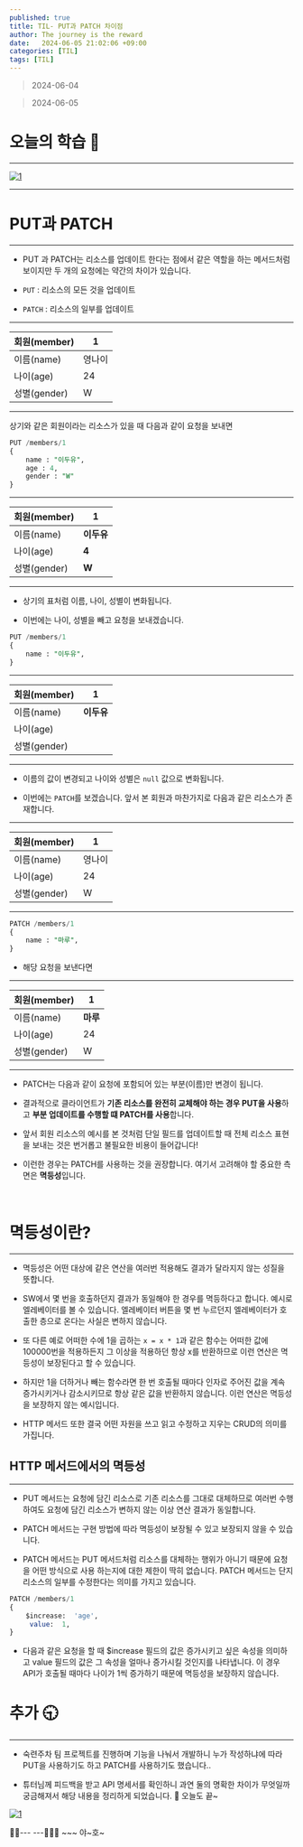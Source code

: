 ```yaml
---
published: true
title: TIL- PUT과 PATCH 차이점
author: The journey is the reward
date:   2024-06-05 21:02:06 +09:00
categories: [TIL]
tags: [TIL]
---
```



> 2024-06-04




> 2024-06-05


# 오늘의 학습 🌠

---

<a  href="https://github.com/LeeNaYoung240/LeeNaYoung240.github.io/assets/107848521/508c1ca6-10b6-4663-b1f9-7abf88bdeb51"  class="popup img-link"><img  src="https://github.com/LeeNaYoung240/LeeNaYoung240.github.io/assets/107848521/508c1ca6-10b6-4663-b1f9-7abf88bdeb51"  alt="1"  loading="lazy"></a>

---

# PUT과 PATCH
---

- PUT 과 PATCH는 리소스를 업데이트 한다는 점에서 같은 역할을 하는 메서드처럼 보이지만 두 개의 요청에는 약간의 차이가 있습니다.

- `PUT` : 리소스의 모든 것을 업데이트
- `PATCH` : 리소스의 일부를 업데이트

---

| 회원(member) | 1 |
|--|--|
|이름(name)  | 영나이 |
|나이(age)  | 24 |
|성별(gender)  | W |

---

상기와 같은 회원이라는 리소스가 있을 때 다음과 같이 요청을 보내면 

```sql
PUT /members/1
{
	name : "이두유",
	age : 4,
	gender : "W"
}
```

---

| 회원(member) | 1 |
|--|--|
|이름(name)  | **이두유** |
|나이(age)  | **4** |
|성별(gender)  | **W** |

---

- 상기의 표처럼 이름, 나이, 성별이 변화됩니다.

- 이번에는 나이, 성별을 빼고 요청을 보내겠습니다.

```sql
PUT /members/1
{
	name : "이두유",
}
```

---

| 회원(member) | 1 |
|--|--|
|이름(name)  | **이두유** |
|나이(age)  |  |
|성별(gender)  |  |

---

- 이름의 값이 변경되고 나이와 성별은 `null` 값으로 변화됩니다.

- 이번에는 `PATCH`를 보겠습니다. 앞서 본 회원과 마찬가지로 다음과 같은 리소스가 존재합니다.

---

| 회원(member) | 1 |
|--|--|
|이름(name)  | 영나이 |
|나이(age)  | 24 |
|성별(gender)  | W |

---

```sql
PATCH /members/1
{
	name : "마루",
}
```

- 해당 요청을 보낸다면

---

| 회원(member) | 1 |
|--|--|
|이름(name)  | **마루** |
|나이(age)  | 24 |
|성별(gender)  | W |

---

- PATCH는 다음과 같이 요청에 포함되어 있는 부분(이름)만 변경이 됩니다.

- 결과적으로 클라이언트가 **기존 리소스를 완전히 교체해야 하는 경우 PUT을 사용**하고 **부분 업데이트를 수행할 떄 PATCH를 사용**합니다.

- 앞서 회원 리소스의 예시를 본 것처럼 단일 필드를 업데이트할 때 전체 리소스 표현을 보내는 것은 번거롭고 불필요한 비용이 들어갑니다!

- 이런한 경우는 PATCH를 사용하는 것을 권장합니다. 여기서 고려해야 할 중요한 측면은 **멱등성**입니다.

<br>

# 멱등성이란?
---

- 멱등성은 어떤 대상에 같은 연산을 여러번 적용해도 결과가 달라지지 않는 성질을 뜻합니다.

- SW에서 몇 번을 호출하던지 결과가 동일해야 한 경우를 멱등하다고 합니다. 예시로 엘레베이터를 볼 수 있습니다. 엘레베이터 버튼을 몇 번 누르던지 엘레베이터가 호출한 층으로 온다는 사실은 변하지 않습니다.

- 또 다른 예로 어떠한 수에 1을 곱하는 `x = x * 1`과 같은 함수는 어떠한 값에 100000번을 적용하든지 그 이상을 적용하던 항상 x를 반환하므로 이런 연산은 멱등성이 보장된다고 할 수 있습니다.

- 하지만 1을 더하거나 빼는 함수라면 한 번 호출될 때마다 인자로 주어진 값을 계속 증가시키거나 감소시키므로 항상 같은 값을 반환하지 않습니다. 이런 연산은 멱등성을 보장하지 않는 예시입니다.

- HTTP 메서드 또한 결국 어떤 자원을 쓰고 읽고 수정하고 지우는 CRUD의 의미를 가집니다.

## HTTP 메서드에서의 멱등성
---

- PUT 메서드는 요청에 담긴 리소스로 기존 리소스를 그대로 대체하므로 여러번 수행하여도 요청에 담긴 리소스가 변하지 않는 이상 연산 결과가 동일합니다.

- PATCH 메서드는 구현 방법에 따라 멱등성이 보장될 수 있고 보장되지 않을 수 있습니다.

- PATCH 메서드는 PUT 메서드처럼 리소스를 대체하는 행위가 아니기 때문에 요청을 어떤 방식으로 사용 하는지에 대한 제한이 딱히 없습니다. PATCH 메서드는 단지 리소스의 일부를 수정한다는 의미를 가지고 있습니다.

```sql
PATCH /members/1
{
	$increase:  'age', 
	 value:  1,
}
```

- 다음과 같은 요청을 할 때 $increase 필드의 값은 증가시키고 싶은 속성을 의미하고 value 필드의 값은 그 속성을 얼마나 증가시킬 것인지를 나타냅니다. 이 경우 API가 호출될 때마다 나이가 1씩 증가하기 때문에 멱등성을 보장하지 않습니다.


# **추가 🕤**

  

---

- 숙련주차 팀 프로젝트를 진행하며 기능을 나눠서 개발하니 누가  작성하냐에 따라 PUT을 사용하기도 하고 PATCH를 사용하기도 했습니다.. 

-  튜터님께 피드백을 받고 API 명세서를 확인하니 과연 둘의 명확한 차이가 무엇일까 궁금해져서 해당 내용을 정리하게 되었습니다. 🎊 오늘도 끝~


<a  href="https://github.com/LeeNaYoung240/LeeNaYoung240.github.io/assets/107848521/a0378e30-2798-45a7-85b9-c12c72b69165"  class="popup img-link"><img  src="https://github.com/LeeNaYoung240/LeeNaYoung240.github.io/assets/107848521/a0378e30-2798-45a7-85b9-c12c72b69165"  alt="1"  loading="lazy"></a>  


🐱‍🏍--- ---🤸🏻‍♀️ ~~~ 야~호~